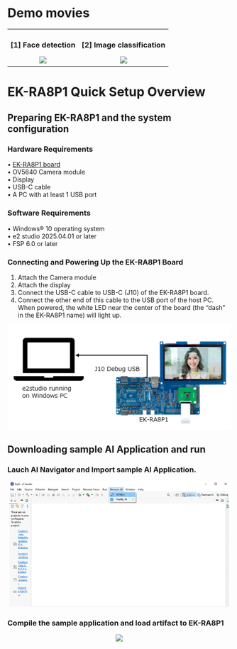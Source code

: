# Demo movies  

<table>
  <tr>
    <td align="center">
      <h3>[1] Face detection</h3>
      <img src="https://raw.github.com/wiki/renesas/ruhmi-framework-mcu/images/Face_detection_RA8P1.gif?raw=true" width="300">
    </td>
    <td align="center">
      <h3>[2] Image classification</h3>
      <img src="https://raw.github.com/wiki/renesas/ruhmi-framework-mcu/images/image_classification.gif?raw=true" width="300">
    </td>
  </tr>
</table>


# EK-RA8P1 Quick Setup Overview  

## Preparing EK-RA8P1 and the system configuration  

### Hardware Requirements  
•	[EK-RA8P1 board](https://www.renesas.com/en/design-resources/boards-kits/ek-ra8p1?srsltid=AfmBOoqu5uHQpXJIfZmN9Pxmy2cGa02Nq_9w-2t3bX80hAutKFUQwCch)  
•	OV5640 Camera module  
•	Display  
•	USB-C cable   
•	A PC with at least 1 USB port  

### Software Requirements  
•	Windows® 10 operating system  
•	e2 studio 2025.04.01 or later  
•	FSP 6.0 or later  


### Connecting and Powering Up the EK-RA8P1 Board  
1.	Attach the Camera module   
2.	Attach the display  
3.	Connect the USB-C  cable to USB-C  (J10) of the EK-RA8P1 board.  
4.	Connect the other end of this cable to the USB port of the host PC. When powered, the white LED near the center of the board (the “dash” in the EK-RA8P1 name) will light up.   

![](../doc/material/EK_RA8P1_buringup.GIF)

## Downloading sample AI Application and run  

### Lauch AI Navigator and Import sample AI Application.  

<div align="center">
<img src ="launch_import.gif"> 

<div align="left">
 
### Compile the sample application and load artifact to EK-RA8P1

<div align="center">
<img src ="./build_run.gif">  
<div align="left">


